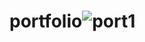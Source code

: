 # portfolio![port1](https://github.com/Fuad-Simon/portfolio/assets/66960522/a368a42c-0cb2-421d-a898-d29b1028dfae)
